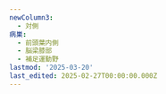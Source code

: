 ```yaml
---
newColumn3:
  - 対側
病巣:
  - 前頭葉内側
  - 脳梁膝部
  - 補足運動野
lastmod: '2025-03-20'
last_edited: 2025-02-27T00:00:00.000Z
---
```



